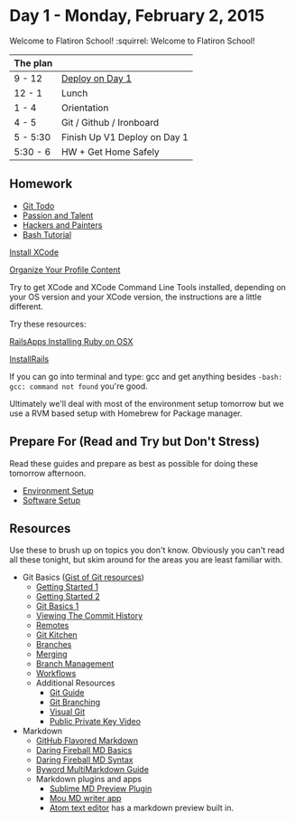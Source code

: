 # Day 1 - Monday, February 2, 2015 

Welcome to Flatiron School! :squirrel: Welcome to Flatiron School!

The plan        |      |
----------------|-------
9 - 12          | [Deploy on Day 1](https://github.com/flatiron-school-ironboard/deploy-on-day-1-ruby-007)
12 - 1          | Lunch
1 - 4           | Orientation
4 - 5           | Git / Github / Ironboard 
5 - 5:30        | Finish Up V1 Deploy on Day 1
5:30 - 6        | HW + Get Home Safely

## Homework

* [Git Todo](http://learn.flatironschool.com/lessons/3292)
* [Passion and Talent](http://learn.flatironschool.com/learn/ruby-007/web-development-ruby-007/introduction/day-one/passion-and-talent)
* [Hackers and Painters](http://learn.flatironschool.com/learn/ruby-007/web-development-ruby-007/introduction/day-one/hackers-and-painters)
* [Bash Tutorial](http://learn.flatironschool.com/learn/ruby-007/web-development-ruby-007/introduction/git-and-bash/bash-tutorial)

[Install XCode](http://learn.flatironschool.com/lessons/3789)

[Organize Your Profile Content](https://gist.github.com/aviflombaum/f805712031c3d21e2b7d)

Try to get XCode and XCode Command Line Tools installed, depending on your OS version and your XCode version, the instructions are a little different.

Try these resources:

[RailsApps Installing Ruby on OSX](http://railsapps.github.io/installrubyonrails-mac.html)

[InstallRails](http://installrails.com/)

If you can go into terminal and type: gcc and get anything besides `-bash: gcc: command not found` you're good.

Ultimately we'll deal with most of the environment setup tomorrow but we use a RVM based setup with Homebrew for Package manager.


## Prepare For (Read and Try but Don't Stress)

Read these guides and prepare as best as possible for doing these tomorrow afternoon.

* [Environment Setup](http://learn.flatironschool.com/learn/ruby-007/web-development-ruby-007/introduction/environment-setup/more-environment-setup)
* [Software Setup](http://learn.flatironschool.com/learn/ruby-007/web-development-ruby-007/introduction/environment-setup/bonus-environment-setup)

## Resources

Use these to brush up on topics you don't know. Obviously you can't read all these tonight, but skim around for the areas you are least familiar with.

* Git Basics ([Gist of Git resources](https://gist.github.com/aviflombaum/0d1c335291350a2e4036))
  - [Getting Started 1](http://git-scm.com/book/en/Getting-Started-A-Short-History-of-Git)
  - [Getting Started 2](http://git-scm.com/book/en/Getting-Started-About-Version-Control)
  - [Git Basics 1](http://git-scm.com/book/en/Git-Basics-Recording-Changes-to-the-Repository)
  - [Viewing The Commit History](http://git-scm.com/book/en/Git-Basics-Viewing-the-Commit-History)
  - [Remotes](http://git-scm.com/book/en/Git-Basics-Working-with-Remotes)
  - [Git Kitchen](http://bloggytoons.com/posts/2013/10/10/git-kitchen-wchef-ramsay)
  - [Branches](http://git-scm.com/book/en/Git-Branching-What-a-Branch-Is)
  - [Merging](http://git-scm.com/book/en/Git-Branching-Basic-Branching-and-Merging)
  - [Branch Management](http://git-scm.com/book/en/Git-Branching-Branch-Management)
  - [Workflows](http://git-scm.com/book/en/Git-Branching-Branching-Workflows)
  - Additional Resources
    - [Git Guide](http://rogerdudler.github.io/git-guide/)
    - [Git Branching](http://pcottle.github.io/learnGitBranching/)
    - [Visual Git](http://marklodato.github.io/visual-git-guide/index-en.html)
    - [Public Private Key Video](http://www.youtube.com/watch?v=3QnD2c4Xovk&feature=plcp)
* Markdown
  - [GitHub Flavored Markdown](http://github.github.com/github-flavored-markdown)
  - [Daring Fireball MD Basics](http://daringfireball.net/projects/markdown/basics)
  - [Daring Fireball MD Syntax](http://daringfireball.net/projects/markdown/syntax)
  - [Byword MultiMarkdown Guide](http://bywordapp.com/markdown/guide.html)
  * Markdown plugins and apps
    - [Sublime MD Preview Plugin](https://github.com/revolunet/sublimetext-markdown-preview)
    - [Mou MD writer app](http://mouapp.com/)
    - [Atom text editor](https://atom.io) has a markdown preview built in.
